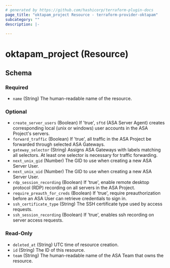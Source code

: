 ```yaml
---
# generated by https://github.com/hashicorp/terraform-plugin-docs
page_title: "oktapam_project Resource - terraform-provider-oktapam"
subcategory: ""
description: |-
  
---
```


# oktapam_project (Resource)





<!-- schema generated by tfplugindocs -->
## Schema

### Required

- `name` (String) The human-readable name of the resource.

### Optional

- `create_server_users` (Boolean) If 'true', `sftd` (ASA Server Agent) creates corresponding local (unix or windows) user accounts in the ASA Project's servers.
- `forward_traffic` (Boolean) If 'true', all traffic in the ASA Project be forwarded through selected ASA Gateways.
- `gateway_selector` (String) Assigns ASA Gateways with labels matching all selectors. At least one selector is necessary for traffic forwarding.
- `next_unix_gid` (Number) The GID to use when creating a new ASA Server User.
- `next_unix_uid` (Number) The GID to use when creating a new ASA Server User.
- `rdp_session_recording` (Boolean) If 'true', enable remote desktop protocol (RDP) recording on all servers in the ASA Project.
- `require_preauth_for_creds` (Boolean) If 'true', require preauthorization before an ASA User can retrieve credentials to sign in.
- `ssh_certificate_type` (String) The SSH certificate type used by access requests.
- `ssh_session_recording` (Boolean) If 'true', enables ssh recording on server access requests.

### Read-Only

- `deleted_at` (String) UTC time of resource creation.
- `id` (String) The ID of this resource.
- `team` (String) The human-readable name of the ASA Team that owns the resource.


